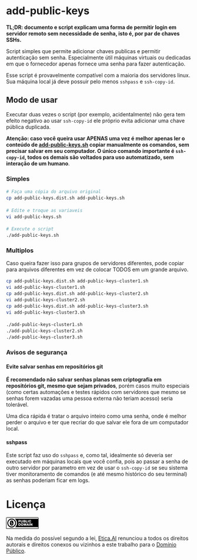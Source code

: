 # add-public-keys
**TL;DR: documento e script explicam uma forma de permitir login em servidor
remoto sem necessidade de senha, isto é, por par de chaves SSHs.**

Script simples que permite adicionar chaves publicas e permitir autenticação sem
senha. Especialmente útil máquinas virtuais ou dedicadas em que o fornecedor
apenas fornece uma senha para fazer autenticação.

Esse script é provavelmente compatível com a maioria dos servidores linux. Sua
máquina local já deve possuir pelo menos `sshpass` e `ssh-copy-id`.

## Modo de usar
Executar duas vezes o script (por exemplo, acidentalmente) não gera tem efeito
negativo ao usar `ssh-copy-id` ele próprio evita adicionar uma chave pública
duplicada.

**Atenção: caso você queira usar APENAS uma vez é melhor apenas ler o conteúdo
de [add-public-keys.sh](add-public-keys.sh) copiar manualmente os comandos,
sem precisar salvar em seu computador. O único comando importante é
`ssh-copy-id`, todos os demais são voltados para uso automatizado, sem interação
de um humano**.

### Simples

```bash
# Faça uma cópia do arquivo original
cp add-public-keys.dist.sh add-public-keys.sh

# Edite e troque as variaveis
vi add-public-keys.sh

# Execute o script
./add-public-keys.sh
```

### Multiplos

Caso queira fazer isso para grupos de servidores diferentes, pode copiar para arquivos diferentes em vez de colocar TODOS em um grande arquivo.


```bash
cp add-public-keys.dist.sh add-public-keys-cluster1.sh
vi add-public-keys-cluster1.sh
cp add-public-keys.dist.sh add-public-keys-cluster2.sh
vi add-public-keys-cluster2.sh
cp add-public-keys.dist.sh add-public-keys-cluster3.sh
vi add-public-keys-cluster3.sh

./add-public-keys-cluster1.sh
./add-public-keys-cluster2.sh
./add-public-keys-cluster3.sh
```
### Avisos de segurança

#### Evite salvar senhas em repositórios git
**É recomendado não salvar senhas planas sem criptografia em repositórios git,
mesmo que sejam privados**, porém casos muito especiais (como certas automações
e testes rápidos com servidores que mesmo se senhas forem vazadas uma pessoa
externa não teriam acesso) seria tolerável.

Uma dica rápida é tratar o arquivo inteiro como uma senha, onde é melhor perder
o arquivo e ter que recriar do que salvar ele fora de um computador local.

#### sshpass
Este script faz uso do `sshpass` e, como tal, idealmente só deveria ser
executado em máquinas locais que você confia, pois ao passar a senha de outro
servidor por parametro em vez de usar o `ssh-copy-id` se seu sistema tiver
monitoramento de comandos (e até mesmo histórico do seu terminal) as senhas
poderiam ficar em logs.

# Licença
[![Domínio Público](../../img/public-domain.png)](UNLICENSE)

Na medida do possível segundo a lei, [Etica.AI](https://etica.ai)
renunciou a todos os direitos autorais e direitos conexos ou vizinhos a este
trabalho para o [Domínio Público](UNLICENSE).
